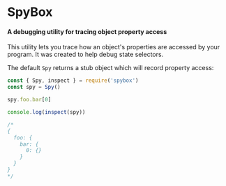 # SpyBox
#### A debugging utility for tracing object property access
This utility lets you trace how an object's properties are accessed by your program. It was created to help debug state selectors.

The default `Spy` returns a stub object which will record property access:

```js
const { Spy, inspect } = require('spybox')
const spy = Spy()

spy.foo.bar[0]

console.log(inspect(spy))

/*
{
  foo: {
    bar: {
      0: {}
    }
  }
}
*/
```

